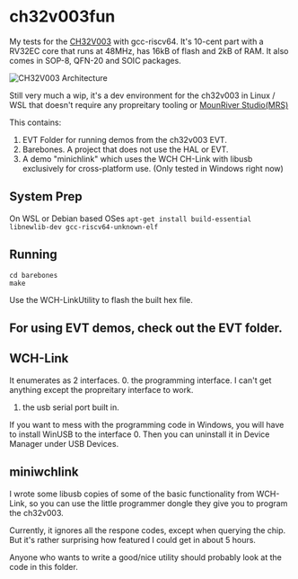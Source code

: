 # ch32v003fun

My tests for the [CH32V003](http://www.wch-ic.com/products/CH32V003.html) with gcc-riscv64.  It's 10-cent part with a RV32EC core that runs at 48MHz, has 16kB of flash and 2kB of RAM.  It also comes in SOP-8, QFN-20 and SOIC packages.

![CH32V003 Architecture](https://img.wch.cn/20220921/5d7592ac-9a13-4662-910c-f9388da9ee6e.jpg)

Still very much a wip, it's a dev environment for the ch32v003 in Linux / WSL that doesn't require any propreitary tooling or [MounRiver Studio(MRS)](http://www.wch-ic.com/products/www.mounriver.com/)

This contains:
1. EVT Folder for running demos from the ch32v003 EVT.
2. Barebones. A project that does not use the HAL or EVT.
3. A demo "minichlink" which uses the WCH CH-Link with libusb exclusively for cross-platform use. (Only tested in Windows right now)

## System Prep

On WSL or Debian based OSes `apt-get install build-essential libnewlib-dev gcc-riscv64-unknown-elf`

## Running

```
cd barebones
make
```
Use the WCH-LinkUtility to flash the built hex file.

## For using EVT demos, check out the EVT folder.

## WCH-Link

It enumerates as 2 interfaces.
0. the programming interface.  I can't get anything except the propreitary interface to work.
1. the usb serial port built in.

If you want to mess with the programming code in Windows, you will have to install WinUSB to the interface 0.  Then you can uninstall it in Device Manager under USB Devices.

## miniwchlink

I wrote some libusb copies of some of the basic functionality from WCH-Link, so you can use the little programmer dongle they give you to program the ch32v003. 

Currently, it ignores all the respone codes, except when querying the chip.  But it's rather surprising how featured I could get in about 5 hours.

Anyone who wants to write a good/nice utility should probably look at the code in this folder.
